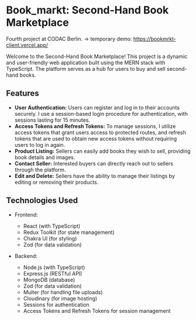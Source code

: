 # Book_markt: Second-Hand Book Marketplace
Fourth project at CODAC Berlin. -> temporary demo: https://bookmrkt-client.vercel.app/

Welcome to the Second-Hand Book Marketplace! This project is a dynamic and user-friendly web application built using the MERN stack with TypeScript. 
The platform serves as a hub for users to buy and sell second-hand books.

## Features

- **User Authentication:** Users can register and log in to their accounts securely. I use a session-based login procedure for authentication, with sessions lasting for 15 minutes.
- **Access Tokens and Refresh Tokens:** To manage sessions, I utilize access tokens that grant users access to protected routes, and refresh tokens that are used to obtain new access tokens without requiring users to log in again.
- **Product Listing:** Sellers can easily add books they wish to sell, providing book details and images.
- **Contact Seller:** Interested buyers can directly reach out to sellers through the platform.
- **Edit and Delete:** Sellers have the ability to manage their listings by editing or removing their products.


## Technologies Used

- Frontend:
  - React (with TypeScript)
  - Redux Toolkit (for state management)
  - Chakra UI (for styling)
  - Zod (for data validation)

- Backend:
  - Node.js (with TypeScript)
  - Express.js (RESTful API)
  - MongoDB (database)
  - Zod (for data validation)
  - Multer (for handling file uploads)
  - Cloudinary (for image hosting)
  - Sessions for authentication
  - Access Tokens and Refresh Tokens for session management
